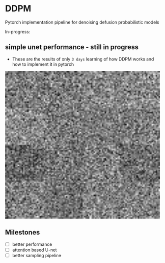 # DDPM
 Pytorch implementation pipeline for denoising defusion probabilistic models 

In-progress:


simple unet performance - still in progress
-   

- These are the results of only `3 days` learning of how DDPM works and how to implement it in pytorch 
  
<img src="best_model_sampling.gif" width="640" height="480" />


## Milestones
- [ ] better performance
- [ ] attention based U-net
- [ ] better sampling pipeline